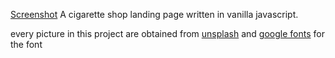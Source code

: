 [Screenshot](https://raw.githubusercontent.com/Febri-i/cigarette-site/main/thumbnail.png)
A cigarette shop landing page written in vanilla javascript.  

every picture in this project are obtained from [unsplash](https://unsplash.com) and [google fonts](https://fonts.google.com) for the font
